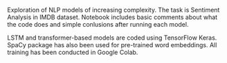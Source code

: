 Exploration of NLP models of increasing complexity. The task is Sentiment Analysis in IMDB dataset. Notebook includes basic comments about what the code does and simple conlusions after running each model.

LSTM and transformer-based models are coded using TensorFlow Keras. SpaCy package has also been used for pre-trained word embeddings. All training has been conducted in Google Colab.
